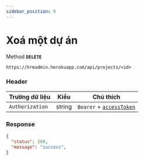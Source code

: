 ```yaml
---
sidebar_position: 9
---
```


# Xoá một dự án

Method **`DELETE`**

```shell
https://hrmadmin.herokuapp.com/api/projects/<id>
```
### Header

| Trường dữ liệu  | Kiểu   | Chú thích                                   |
| --------------- | ------ | ------------------------------------------- |
| `Authorization` | string | `Bearer` + [`accessToken`](../access-token.md) |

### Response
```json
{
  "status": 200,
  "message": "success",
}
```

